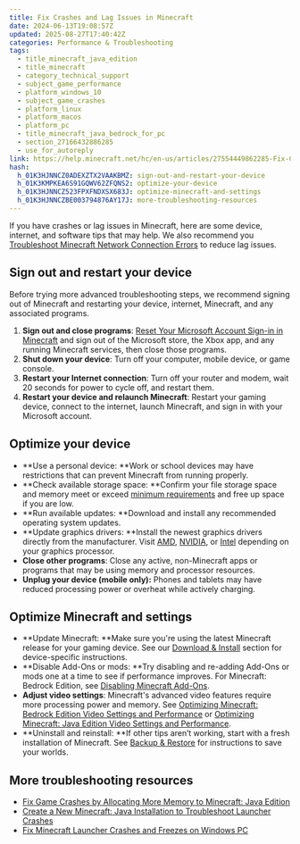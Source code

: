 ```yaml
---
title: Fix Crashes and Lag Issues in Minecraft
date: 2024-06-13T19:08:57Z
updated: 2025-08-27T17:40:42Z
categories: Performance & Troubleshooting
tags:
  - title_minecraft_java_edition
  - title_minecraft
  - category_technical_support
  - subject_game_performance
  - platform_windows_10
  - subject_game_crashes
  - platform_linux
  - platform_macos
  - platform_pc
  - title_minecraft_java_bedrock_for_pc
  - section_27166432886285
  - use_for_autoreply
link: https://help.minecraft.net/hc/en-us/articles/27554449862285-Fix-Crashes-and-Lag-Issues-in-Minecraft
hash:
  h_01K3HJNNCZ0ADEXZTX2VAAKBMZ: sign-out-and-restart-your-device
  h_01K3KMPKEA6S91GQWV62ZFQNS2: optimize-your-device
  h_01K3HJNNCZ523FPXFNDXSX683J: optimize-minecraft-and-settings
  h_01K3HJNNCZBE003794876AY17J: more-troubleshooting-resources
---
```


If you have crashes or lag issues in Minecraft, here are some device, internet, and software tips that may help. We also recommend you [Troubleshoot Minecraft Network Connection Errors](./Troubleshoot-Minecraft-Network-Connection-Errors.md) to reduce lag issues.

## Sign out and restart your device

Before trying more advanced troubleshooting steps, we recommend signing out of Minecraft and restarting your device, internet, Minecraft, and any associated programs.

1.  **Sign out and close programs**: [Reset Your Microsoft Account Sign-in in Minecraft](../Account-Sign-in/Reset-Your-Microsoft-Account-Sign-in-in-Minecraft.md) and sign out of the Microsoft store, the Xbox app, and any running Minecraft services, then close those programs.
2.  **Shut down your device**: Turn off your computer, mobile device, or game console.
3.  **Restart your Internet connection**: Turn off your router and modem, wait 20 seconds for power to cycle off, and restart them.
4.  **Restart your device and relaunch Minecraft**: Restart your gaming device, connect to the internet, launch Minecraft, and sign in with your Microsoft account.

## Optimize your device

- **Use a personal device: **Work or school devices may have restrictions that can prevent Minecraft from running properly.
- **Check available storage space: **Confirm your file storage space and memory meet or exceed [minimum requirements](../Download-Install/System-Requirements-for-Minecraft-Java-Edition.md) and free up space if you are low.
- **Run available updates: **Download and install any recommended operating system updates.
- **Update graphics drivers: **Install the newest graphics drivers directly from the manufacturer. Visit [AMD](https://www.amd.com/en/support/download/drivers.html), [NVIDIA](https://www.nvidia.com/en-us/drivers/), or [Intel](https://www.intel.com/content/www/us/en/download-center/home.html) depending on your graphics processor.
- **Close other programs**: Close any active, non-Minecraft apps or programs that may be using memory and processor resources.
- **Unplug your device (mobile only):** Phones and tablets may have reduced processing power or overheat while actively charging.

## Optimize Minecraft and settings

- **Update Minecraft: **Make sure you're using the latest Minecraft release for your gaming device. See our [Download & Install](https://help.minecraft.net/hc/en-us/sections/27166490706957) section for device-specific instructions.
- **Disable Add-Ons or mods: **Try disabling and re-adding Add-Ons or mods one at a time to see if performance improves. For Minecraft: Bedrock Edition, see [Disabling Minecraft Add-Ons](../Managing-Marketplace-Content/Disable-Minecraft-Add-Ons-to-Solve-Game-Issues.md).
- **Adjust video settings**: Minecraft's advanced video features require more processing power and memory. See [Optimizing Minecraft: Bedrock Edition Video Settings and Performance](./Optimizing-Minecraft-Bedrock-Edition-Video-Settings-and-Performance.md) or [Optimizing Minecraft: Java Edition Video Settings and Performance](./Optimizing-Minecraft-Java-Edition-Video-Settings-and-Performance.md).
- **Uninstall and reinstall: **If other tips aren’t working, start with a fresh installation of Minecraft. See [Backup & Restore](https://help.minecraft.net/hc/en-us/sections/27166561402125) for instructions to save your worlds.

## More troubleshooting resources

- [Fix Game Crashes by Allocating More Memory to Minecraft: Java Edition](./Fix-Game-Crashes-by-Allocating-More-Memory-to-Minecraft-Java-Edition.md)
- [Create a New Minecraft: Java Installation to Troubleshoot Launcher Crashes](../Minecraft-Launcher-Support/Minecraft-is-Installed-but-the-Game-or-the-Launcher-Crashes-when-I-Click-Play.md)
- [Fix Minecraft Launcher Crashes and Freezes on Windows PC](../Minecraft-Launcher-Support/The-Minecraft-Launcher-Crashes-on-Sign-In.md)
